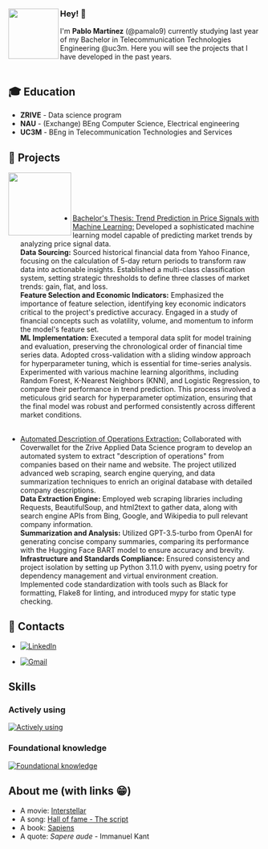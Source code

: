 <div>
    <img width="100" align="left" src='https://i.pinimg.com/originals/5a/70/b5/5a70b5f9b4716f546970251a82fafa81.gif'/>
    <h3>Hey! 👋</h3>
</div>

I'm **Pablo Martínez** (@pamalo9) currently studying last year of my  Bachelor in Telecommunication Technologies Engineering @uc3m. Here you will see the projects that I have developed in the past years. 
<br><br>
## 🎓 Education
- **ZRIVE** - Data science program
- **NAU** - (Exchange) BEng Computer Science, Electrical engineering 
- **UC3M** - BEng in Telecommunication Technologies and Services

## 📌 Projects
<div>
    <img width="125" align="left" src='https://i.gifer.com/origin/82/82a1ed531e333926a8ca2a00c277e0d1.gif'/>
   
</div>
<br>
<br>
<br>
<br>

- [Bachelor's Thesis: Trend Prediction in Price Signals with Machine Learning:](https://github.com/pamalo9/TFG) Developed a sophisticated machine learning model capable of predicting market trends by analyzing price signal data. <br>
**Data Sourcing:** Sourced historical financial data from Yahoo Finance, focusing on the calculation of 5-day return periods to transform raw data into actionable insights. Established a multi-class classification system, setting strategic thresholds to define three classes of market trends: gain, flat, and loss.<br>
**Feature Selection and Economic Indicators:** Emphasized the importance of feature selection, identifying key economic indicators critical to the project's predictive accuracy. Engaged in a  study of financial concepts such as volatility, volume, and momentum to inform the model's feature set. <br>
**ML Implementation:** Executed a temporal data split for model training and evaluation, preserving the chronological order of financial time series data. Adopted cross-validation with a sliding window approach for hyperparameter tuning, which is essential for time-series analysis. Experimented with various machine learning algorithms, including Random Forest, K-Nearest Neighbors (KNN), and Logistic Regression, to compare their performance in trend prediction. This process involved a meticulous grid search for hyperparameter optimization, ensuring that the final model was robust and performed consistently across different market conditions.<br><br>

- [Automated Description of Operations Extraction:]()  Collaborated with Coverwallet for the Zrive Applied Data Science program to develop an automated system to extract "description of operations" from companies based on their name and website. The project utilized advanced web scraping, search engine querying, and data summarization techniques to enrich an original database with detailed company descriptions.<br>
 **Data Extraction Engine:** Employed web scraping libraries including Requests, BeautifulSoup, and html2text to gather data, along with search engine APIs from Bing, Google, and Wikipedia to pull relevant company information.<br>
**Summarization and Analysis:** Utilized GPT-3.5-turbo from OpenAI for generating concise company summaries, comparing its performance with the Hugging Face BART model to ensure accuracy and brevity.<br>
**Infrastructure and Standards Compliance:** Ensured consistency and project isolation by setting up Python 3.11.0 with pyenv, using poetry for dependency management and virtual environment creation. Implemented code standardization with tools such as Black for formatting, Flake8 for linting, and introduced mypy for static type checking.


## 📢 Contacts
- [![LinkedIn](https://img.shields.io/badge/LinkedIn-blue)](https://www.linkedin.com/in/pablo-mart%C3%ADnez-alonsoo)

- [![Gmail](https://img.shields.io/badge/Gmail-D14836?style=flat&logo=gmail&logoColor=white)](mailto:pamalo2002@gmail.com)

## Skills
### Actively using
[![Actively using](https://skillicons.dev/icons?i=py,pytorch,tensorflow,fastapi,linux,git,github,vscode)](https://skillicons.dev)
### Foundational knowledge
[![Foundational knowledge](https://skillicons.dev/icons?i=c,matlab,java,python,javascript,html,css,eclipse)](https://skillicons.dev)

## About me (with links 😁)
- A movie: [Interstellar](https://www.justwatch.com/us/movie/interstellar)
- A song: [Hall of fame - The script](https://www.youtube.com/watch?v=mk48xRzuNvA)
- A book: [Sapiens](https://www.amazon.es/Sapiens-animales-dioses-historia-humanidad-ebook/dp/B00LNJ60NI)
- A quote: _Sapere aude_ - Immanuel Kant
